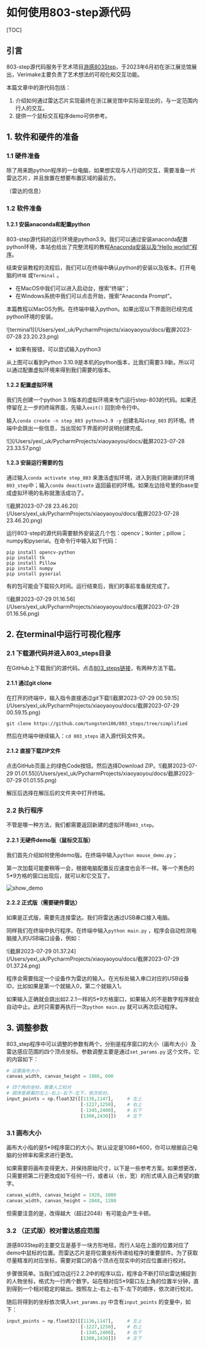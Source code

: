 # 如何使用803-step源代码

[TOC]

## 引言

803-step源代码服务于艺术项目[游感803Step](https://mp.weixin.qq.com/s/cLjXAjdAkpo5IwnYtkFUNw)，于2023年6月初在浙江展览馆展出，Verimake主要负责了艺术想法的可视化和交互功能。

本篇文章中的源代码包括：

1. 介绍如何通过雷达芯片实现最终在浙江展览馆中实际呈现出的，与一定范围内行人的交互。
2. 提供一个鼠标交互程序demo可供参考。

## 1. 软件和硬件的准备

### 1.1 硬件准备

除了用来跑python程序的一台电脑，如果想实现与人行动的交互，需要准备一片雷达芯片，并且放置在想要布置区域的最前方。

（雷达的信息）

### 1.2 软件准备

#### 1.2.1 安装anaconda和配置python

803-step源代码的运行环境是python3.9。我们可以通过安装anaconda配置python环境，本站也给出了完整流程的教程[Anaconda安装以及“Hello world!"程序](https://verimake.com/d/70-anaconda-python-hello-world)。

结束安装教程的流程后，我们可以在终端中确认python的安装以及版本。打开电脑的`终端` 或`Terminal` 。

- 在MacOS中我们可以进入启动台，搜索“终端”；
- 在Windows系统中我们可以点击开始，搜索“Anaconda Prompt”。

本篇教程以MacOS为例。在终端中输入python。如果出现以下界面则已经完成python环境的安装。

![terminal1](/Users/yexl_uk/PycharmProjects/xiaoyaoyou/docs/截屏2023-07-28 23.20.23.png)

- 如果有报错，可以尝试输入python3

从上图可以看到Python 3.10.9是本机的python版本，比我们需要3.9新。所以可以通过配置虚拟环境来得到我们需要的版本。

#### 1.2.2 配置虚拟环境 

我们先创建一个python 3.9版本的虚拟环境来专门运行step-803的代码。如果还停留在上一步的终端界面，先输入`exit()` 回到命令行中。

输入`conda create -n step_803 python=3.9 -y` 创建名叫`step_803` 的环境。终端中会跳出一些信息，当出现如下界面的时说明创建完成。

![](/Users/yexl_uk/PycharmProjects/xiaoyaoyou/docs/截屏2023-07-28 23.33.57.png)

#### 1.2.3 安装运行需要的包

通过输入`conda activate step_803` 来激活虚拟环境，进入到我们刚新建的环境`803_step`中；输入`conda deactivate` 返回最初的环境。如果左边括号里的base变成虚拟环境的名称就激活成功了。

![截屏2023-07-28 23.46.20](/Users/yexl_uk/PycharmProjects/xiaoyaoyou/docs/截屏2023-07-28 23.46.20.png)

运行803-step的源代码需要额外安装这几个包：opencv；tkinter；pillow；numpy和pyserial。在命令行中输入如下代码：

```shell
pip install opencv-python	   
pip install tk						
pip install Pillow				
pip install numpy					
pip install pyserial
```

有的包可能会下载较久时间。运行结束后，我们的事前准备就完成了。

![截屏2023-07-29 01.16.56](/Users/yexl_uk/PycharmProjects/xiaoyaoyou/docs/截屏2023-07-29 01.16.56.png)



## 2. 在terminal中运行可视化程序

### 2.1 下载源代码并进入803_steps目录

在GitHub上下载我们的源代码。点击[803_steps链接](https://github.com/tungsten106/803_steps/tree/simplified)，有两种方法下载。

#### 2.1.1 通过git clone

在打开的终端中，输入指令直接通过git下载![截屏2023-07-29 00.59.15](/Users/yexl_uk/PycharmProjects/xiaoyaoyou/docs/截屏2023-07-29 00.59.15.png)

``````shell
git clone https://github.com/tungsten106/803_steps/tree/simplified
``````

然后在终端中继续输入：`cd 803_steps` 进入源代码文件夹。

#### 2.1.2 直接下载ZIP文件

点击GitHub页面上的绿色Code按钮。然后选择Download ZIP。![截屏2023-07-29 01.01.55](/Users/yexl_uk/PycharmProjects/xiaoyaoyou/docs/截屏2023-07-29 01.01.55.png)

解压后选择在解压后的文件夹中打开终端。

### 2.2 执行程序

不管是哪一种方法，我们都需要返回新建的虚拟环境`803_step`。

#### 2.2.1 无硬件demo版（鼠标交互版）

我们首先介绍如何使用demo版。在终端中输入`python mouse_demo.py`；

第一次加载可能要稍等一会，根据电脑配置反应速度也会不一样。等一个黑色的5\*9方格的窗口出现后，就可以和它交互了。

![show_demo](/Users/yexl_uk/PycharmProjects/xiaoyaoyou/docs/show_demo.gif)

#### 2.2.2 正式版（需要硬件雷达）

如果是正式版，需要先连接雷达。我们将雷达通过USB串口接入电脑。

同样我们在终端中执行程序。在终端中输入`python main.py` ，程序会自动检测电脑接入的USB端口设备，例如：

![截屏2023-07-29 01.37.24](/Users/yexl_uk/PycharmProjects/xiaoyaoyou/docs/截屏2023-07-29 01.37.24.png)

程序会需要指定一个设备作为雷达的输入。在光标处输入串口对应的USB设备ID，比如如果是第一个就输入0，第二个就输入1。

如果输入正确就会跳出如2.2.1一样的5\*9方格窗口，如果输入的不是数字程序就会自动中止。此时只需要再执行一次`python main.py` 就可以再次启动程序。



## 3. 调整参数

803_step程序中可以调整的参数有两个，分别是程序窗口的大小（画布大小）及雷达感应范围的四个顶点坐标。参数调整主要是通过`set_params.py` 这个文件。它的内容如下：

```python
# 设置画布大小
canvas_width, canvas_height = 1086, 600

# 四个角的坐标，需要人工校对
# 顺序是屏幕的左上-右上-右下-左下，依次校对。
input_points = np.float32([[1136,1147],     # 左上
                           [-1227,1250],    # 右上
                           [-1345,2400],    # 右下
                           [1300,2430]])    # 左下
```

### 3.1 画布大小

画布大小指的是5\*9程序窗口的大小。默认设定是1086\*600，你可以根据自己电脑的分辨率和需求进行更改。

如果需要将画布变得更大，并保持原始尺寸，以下是一些参考方案。如果想更改，只需要把第二行更改成如下任何一行，或者以（长，宽）的形式填入自己希望的数字。

```python
canvas_width, canvas_height = 1920, 1080
canvas_width, canvas_height = 2048, 1280
```

但需要注意的是，改得越大（超过2048）有可能会产生卡顿。

### 3.2 （正式版）校对雷达感应范围

游感803Step的主要交互是基于一块方形地毯，而行人站在上面的位置对应了demo中鼠标的位置。而雷达芯片是将位置坐标传递给程序的重要部件。为了获取尽量精准的对应坐标，需要对窗口的各个顶点在现实中的对应位置进行校对。

步骤很简单。当我们成功运行2.2.2中的程序以后，程序会不断打印出雷达捕捉到的人物坐标，格式为一行两个数字。站在相对应5\*9窗口左上角的位置半分钟，直到得到一个相对稳定的输出。按照左上-右上-右下-左下的顺序，依次进行校对。

随后将得到的坐标依次填入`set_params.py` 中含有`input_points` 的变量中，如下：

```python
input_points = np.float32([[1136,1147],     # 左上
                           [-1227,1250],    # 右上
                           [-1345,2400],    # 右下
                           [1300,2430]])    # 左下
```




